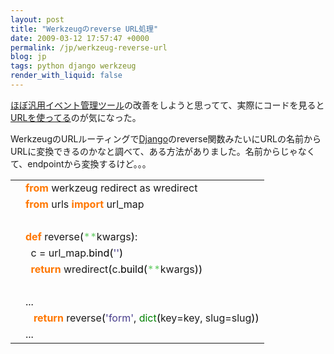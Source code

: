 ```yaml
---
layout: post
title: "Werkzeugのreverse URL処理"
date: 2009-03-12 17:57:47 +0000
permalink: /jp/werkzeug-reverse-url
blog: jp
tags: python django werkzeug
render_with_liquid: false
---
```


<p><a href="http://twisted-mind.appspot.com/">ほぼ汎用イベント管理ツール</a>の改善をしようと思ってて、実際にコードを見ると<a href="http://bitbucket.org/voluntas/twisted-mind/src/tip/views.py#cl-132">URLを使ってる</a>のが気になった。</p>

<p>WerkzeugのURLルーティングで<a href="http://www.djangoproject.com/" title="Django">Django</a>のreverse関数みたいにURLの名前からURLに変換できるのかなと調べて、ある方法がありました。名前からじゃなくて、endpointから変換するけど。。。</p>

<div class="codeblock amc_python amc_short"><table><tr class="amc_code_odd"><td class="amc_line"><div class="amc1"></div></td><td><span style="color: #ff7700;font-weight:bold;">from</span> werkzeug redirect as wredirect<br /></td></tr><tr class="amc_code_even"><td class="amc_line"><div class="amc2"></div></td><td><span style="color: #ff7700;font-weight:bold;">from</span> urls <span style="color: #ff7700;font-weight:bold;">import</span> url_map<br /></td></tr><tr class="amc_code_odd"><td class="amc_line"><div class="amc3"></div></td><td><br /></td></tr><tr class="amc_code_even"><td class="amc_line"><div class="amc4"></div></td><td><span style="color: #ff7700;font-weight:bold;">def</span> reverse<span style="color: black;">&#40;</span><span style="color: #66cc66;">**</span>kwargs<span style="color: black;">&#41;</span>:<br /></td></tr><tr class="amc_code_odd"><td class="amc_line"><div class="amc5"></div></td><td>&nbsp; c = url_map.<span style="color: black;">bind</span><span style="color: black;">&#40;</span><span style="color: #483d8b;">''</span><span style="color: black;">&#41;</span><br /></td></tr><tr class="amc_code_even"><td class="amc_line"><div class="amc6"></div></td><td>&nbsp; <span style="color: #ff7700;font-weight:bold;">return</span> wredirect<span style="color: black;">&#40;</span>c.<span style="color: black;">build</span><span style="color: black;">&#40;</span><span style="color: #66cc66;">**</span>kwargs<span style="color: black;">&#41;</span><span style="color: black;">&#41;</span><br /></td></tr><tr class="amc_code_odd"><td class="amc_line"><div class="amc7"></div></td><td><br /></td></tr><tr class="amc_code_even"><td class="amc_line"><div class="amc8"></div></td><td>...<br /></td></tr><tr class="amc_code_odd"><td class="amc_line"><div class="amc9"></div></td><td>&nbsp; &nbsp;<span style="color: #ff7700;font-weight:bold;">return</span> reverse<span style="color: black;">&#40;</span><span style="color: #483d8b;">'form'</span>, <span style="color: #008000;">dict</span><span style="color: black;">&#40;</span>key=key, slug=slug<span style="color: black;">&#41;</span><span style="color: black;">&#41;</span><br /></td></tr><tr class="amc_code_even"><td class="amc_line"><div class="amc0"><div class="amc1"></div></div></td><td>...</td></tr></table></div>
